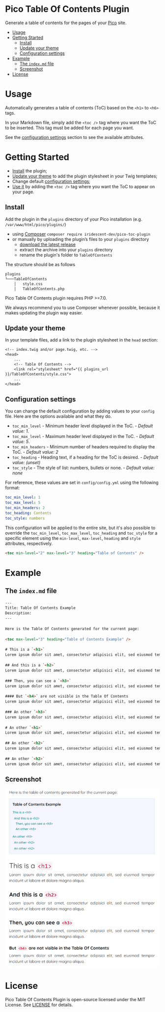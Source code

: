 Pico Table Of Contents Plugin <!-- omit in toc -->
==================

Generate a table of contents for the pages of your [Pico](http://picocms.org) site.

- [Usage](#usage)
- [Getting Started](#getting-started)
  - [Install](#install)
  - [Update your theme](#update-your-theme)
  - [Configuration settings](#configuration-settings)
- [Example](#example)
  - [The `index.md` file](#the-indexmd-file)
  - [Screenshot](#screenshot)
- [License](#license)


# Usage

Automatically generates a table of contents (ToC) based on the `<h1>` to `<h6>` tags.

In your Markdown file, simply add the `<toc />` tag where you want the ToC to be inserted. This tag must be added for each page you want.

See the [configuration settings](#configuration-settings) section to see the available attributes.


# Getting Started

* [Install](#install) the plugin;
* [Update your theme](#update-your-theme) to add the plugin stylesheet in your Twig templates;
* Change default [configuration settings](#configuration-settings);
* [Use it](#usage) by adding the `<toc />` tag where you want the ToC to appear on your page.


## Install

Add the plugin in the `plugins` directory of your Pico installation (e.g. `/var/www/html/pico/plugins/`)
* using [Composer](https://getcomposer.org/) `composer require iridescent-dev/pico-toc-plugin`
* or manually by uploading the plugin’s files to your `plugins` directory
  - [download the latest release](https://github.com/iridescent-dev/pico-toc-plugin/releases/latest)
  - extract the archive into your `plugins` directory
  - rename the plugin's folder to `TableOfContents`

The structure should be as follows
```
plugins
└───TableOfContents
    │   style.css
    │   TableOfContents.php
```

Pico Table Of Contents plugin requires PHP >=7.0.

We always recommend you to use Composer whenever possible, because it makes updating the plugin way easier.


## Update your theme

In your template files, add a link to the plugin stylesheet in the `head` section:

``` twig
<!-- index.twig and/or page.twig, etc. -->
<head>
    ...
    <!-- Table Of Contents -->
    <link rel="stylesheet" href="{{ plugins_url }}/TableOfContents/style.css">
    ...
</head>
```


## Configuration settings

You can change the default configuration by adding values to your `config` file. Here are the options available and what they do.
* `toc_min_level` - Minimum header level displayed in the ToC. - *Default value: 1*.
* `toc_max_level` - Maximum header level displayed in the ToC. - *Default value: 5*.
* `toc_min_headers` - Minimum number of headers required to display the ToC. - *Default value: 2*
* `toc_heading` - Heading text, if a heading for the ToC is desired. - *Default value: (unset)*
* `toc_style` - The style of list: numbers, bullets or none. - *Default value: none*

For reference, these values are set in `config/config.yml` using the following format:

``` yml
toc_min_level: 1
toc_max_level: 5
toc_min_headers: 2
toc_heading: Contents
toc_style: numbers
```

This configuration will be applied to the entire site, but it's also possible to override the `toc_min_level`, `toc_max_level`, `toc_heading` and `toc_style` for a specific element using the `min-level`, `max-level`, `heading` and `style` attributes, respectively.

``` html
<toc min-level="2" max-level="3" heading="Table of Contents" />
```


# Example

## The `index.md` file

``` html
---
Title: Table Of Contents Example
Description: 
---

Here is the Table Of Contents generated for the current page:

<toc max-level="3" heading="Table of Contents Example" />

# This is a `<h1>`
Lorem ipsum dolor sit amet, consectetur adipisici elit, sed eiusmod tempor incidunt ut labore et dolore magna aliqua. 

## And this is a `<h2>`
Lorem ipsum dolor sit amet, consectetur adipisici elit, sed eiusmod tempor incidunt ut labore et dolore magna aliqua. 

### Then, you can see a `<h3>`
Lorem ipsum dolor sit amet, consectetur adipisici elit, sed eiusmod tempor incidunt ut labore et dolore magna aliqua. 

#### But `<h4>` are not visible in the Table Of Contents
Lorem ipsum dolor sit amet, consectetur adipisici elit, sed eiusmod tempor incidunt ut labore et dolore magna aliqua. 

### An other `<h3>`
Lorem ipsum dolor sit amet, consectetur adipisici elit, sed eiusmod tempor incidunt ut labore et dolore magna aliqua. 

# An other `<h1>`
Lorem ipsum dolor sit amet, consectetur adipisici elit, sed eiusmod tempor incidunt ut labore et dolore magna aliqua. 

## An other `<h2>`
Lorem ipsum dolor sit amet, consectetur adipisici elit, sed eiusmod tempor incidunt ut labore et dolore magna aliqua. 

## An other `<h2>`
Lorem ipsum dolor sit amet, consectetur adipisici elit, sed eiusmod tempor incidunt ut labore et dolore magna aliqua. 
```


## Screenshot

<p align="center">
  <img src="Screenshot.png" title="Screenshot">
</p>


# License

Pico Table Of Contents Plugin is open-source licensed under the MIT License. See [LICENSE](LICENSE) for details.
